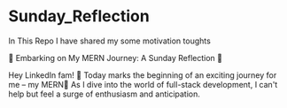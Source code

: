 # Sunday_Reflection
In This Repo I have shared my some motivation toughts <br>

🚀 Embarking on My MERN Journey: A Sunday Reflection 🚀 <br>

Hey LinkedIn fam! 🌟 Today marks the beginning of an exciting journey for me – my MERN🚀 As I dive into the world of full-stack development,
I can't help but feel a surge of enthusiasm and anticipation.<br>


